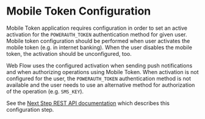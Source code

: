 # Mobile Token Configuration

Mobile Token application requires configuration in order to set an active activation for the `POWERAUTH_TOKEN` authentication method for given user. Mobile token configuration should be performed when user activates the mobile token (e.g. in internet banking). When the user disables the mobile token, the activation should be unconfigured, too.

Web Flow uses the configured activation when sending push notifications and when authorizing operations using Mobile Token. When activation is not configured for the user, the `POWERAUTH_TOKEN` authentication method is not available and the user needs to use an alternative method for authorization of the operation (e.g. `SMS_KEY`).

See the [Next Step REST API documentation](./Next-Step-Server-REST-API-Reference.md#enable-an-authentication-method-for-given-user) which describes this configuration step.
